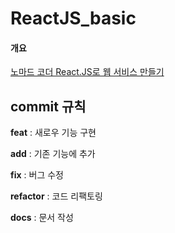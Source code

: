 # ReactJS_basic

#### 개요

[노마드 코더 React.JS로 웹 서비스 만들기](<https://academy.nomadcoders.co/>)



## commit 규칙

**feat** : 새로우 기능 구현

**add** : 기존 기능에 추가

**fix** : 버그 수정

**refactor** : 코드 리팩토링

**docs** : 문서 작성





